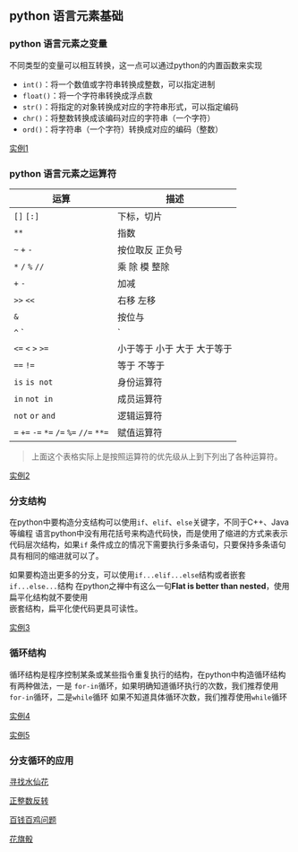 
## python 语言元素基础

### python 语言元素之变量

不同类型的变量可以相互转换，这一点可以通过python的内置函数来实现

- `int()`：将一个数值或字符串转换成整数，可以指定进制
- `float()`：将一个字符串转换成浮点数
- `str()`：将指定的对象转换成对应的字符串形式，可以指定编码
- `chr()`：将整数转换成该编码对应的字符串（一个字符）
- `ord()`：将字符串（一个字符）转换成对应的编码（整数）

[实例1](./pya.py)

### python 语言元素之运算符

| 运算        | 描述       |
| ---------- | --------- |
| `[]` `[:]` | 下标，切片  |
| `**`  | 指数 |
| `~` `+` `-` | 按位取反 正负号 |
| `*` `/` `%` `//` | 乘 除 模 整除 |
| `+` `-` | 加减 |
| `>>` `<<` | 右移 左移 |
| `&` | 按位与 |
| `^` `|` | 按位异或 按位或 |
| `<=` `<` `>` `>=` | 小于等于 小于 大于 大于等于 |
| `==` `!=` | 等于 不等于 |
| `is` `is not` | 身份运算符 |
| `in` `not in` | 成员运算符 |
|`not` `or` `and` | 逻辑运算符 |
| `=` `+=` `-=` `*=` `/=` `%=` `//=` `**=`  | 赋值运算符 |

> 上面这个表格实际上是按照运算符的优先级从上到下列出了各种运算符。

[实例2](./pyb.py)

### 分支结构

在python中要构造分支结构可以使用`if`、`elif`、`else`关键字，不同于C++、Java等编程
语言python中没有用花括号来构造代码快，而是使用了缩进的方式来表示代码层次结构，如果`if`
条件成立的情况下需要执行多条语句，只要保持多条语句具有相同的缩进就可以了。

如果要构造出更多的分支，可以使用`if...elif...else`结构或者嵌套`if...else...`结构
在python之禅中有这么一句**Flat is better than nested**，使用扁平化结构就不要使用  
嵌套结构，扁平化使代码更具可读性。

[实例3](./pyc.py)

### 循环结构

循环结构是程序控制某条或某些指令重复执行的结构，在python中构造循环结构有两种做法，一是
`for-in`循环，如果明确知道循环执行的次数，我们推荐使用`for-in`循环，二是`while`循环
如果不知道具体循环次数，我们推荐使用`while`循环

[实例4](./pyd.py)

[实例5](./pye.py)

### 分支循环的应用

[寻找水仙花](./pyg.py)

[正整数反转](./pyh.py)

[百钱百鸡问题](./pyi.py)

[花旗骰](./pyj.py)




